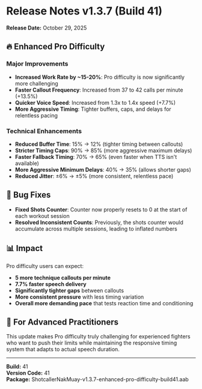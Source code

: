 # Release Notes v1.3.7 (Build 41)

**Release Date:** October 29, 2025

## 🔥 Enhanced Pro Difficulty

### Major Improvements
- **Increased Work Rate by ~15-20%**: Pro difficulty is now significantly more challenging
- **Faster Callout Frequency**: Increased from 37 to 42 calls per minute (+13.5%)
- **Quicker Voice Speed**: Increased from 1.3x to 1.4x speed (+7.7%)
- **More Aggressive Timing**: Tighter buffers, caps, and delays for relentless pacing

### Technical Enhancements
- **Reduced Buffer Time**: 15% → 12% (tighter timing between callouts)
- **Stricter Timing Caps**: 90% → 85% (more aggressive maximum delays)
- **Faster Fallback Timing**: 70% → 65% (even faster when TTS isn't available)
- **More Aggressive Minimum Delays**: 40% → 35% (allows shorter gaps)
- **Reduced Jitter**: ±6% → ±5% (more consistent, relentless pace)

## 🐛 Bug Fixes
- **Fixed Shots Counter**: Counter now properly resets to 0 at the start of each workout session
- **Resolved Inconsistent Counts**: Previously, the shots counter would accumulate across multiple sessions, leading to inflated numbers

## 📊 Impact
Pro difficulty users can expect:
- **5 more technique callouts per minute**
- **7.7% faster speech delivery**
- **Significantly tighter gaps** between callouts
- **More consistent pressure** with less timing variation
- **Overall more demanding pace** that tests reaction time and conditioning

## 🎯 For Advanced Practitioners
This update makes Pro difficulty truly challenging for experienced fighters who want to push their limits while maintaining the responsive timing system that adapts to actual speech duration.

---

**Build:** 41  
**Version Code:** 41  
**Package:** ShotcallerNakMuay-v1.3.7-enhanced-pro-difficulty-build41.aab